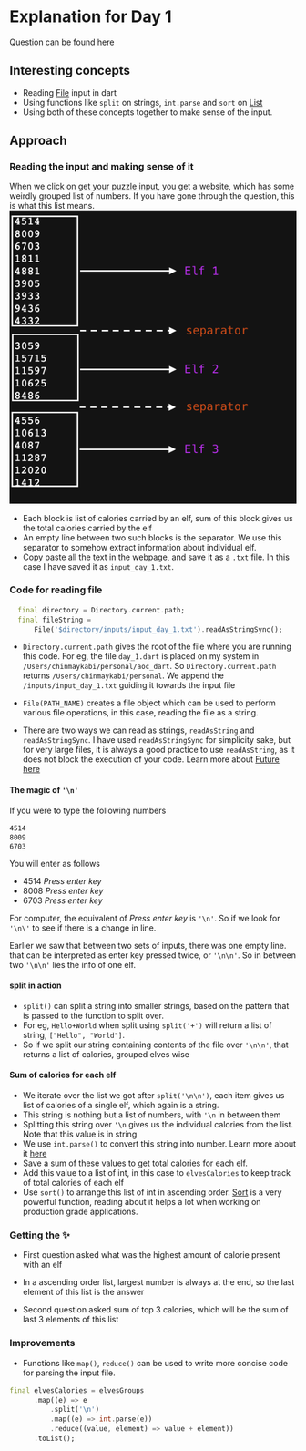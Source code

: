 # Explanation for Day 1

Question can be found [here](https://adventofcode.com/2022/day/1)

## Interesting concepts

- Reading [File](https://api.dart.dev/stable/2.18.5/dart-io/File-class.html) input in dart
- Using functions like `split` on strings, `int.parse` and `sort` on [List](https://api.dart.dev/stable/2.18.5/dart-core/List-class.html)
- Using both of these concepts together to make sense of the input.

## Approach

### Reading the input and making sense of it

When we click on [get your puzzle input](https://adventofcode.com/2022/day/1/input), you get a website, which has some weirdly grouped list of numbers. If you have gone through the question, this is what this list means.
![Breakdown of input text](input.png)

- Each block is list of calories carried by an elf, sum of this block gives us the total calories carried by the elf
- An empty line between two such blocks is the separator. We use this separator to somehow extract information about individual elf.
- Copy paste all the text in the webpage, and save it as a `.txt` file. In this
  case I have saved it as `input_day_1.txt`.

### Code for reading file

```dart
  final directory = Directory.current.path;
  final fileString =
      File('$directory/inputs/input_day_1.txt').readAsStringSync();
```

- `Directory.current.path` gives the root of the file where you are running this code. For eg, the file `day_1.dart` is placed on my system in `/Users/chinmaykabi/personal/aoc_dart`. So `Directory.current.path` returns `/Users/chinmaykabi/personal`. We append the `/inputs/input_day_1.txt` guiding it towards the input file

- `File(PATH_NAME)` creates a file object which can be used to perform various file operations, in this case, reading the file as a string.
- There are two ways we can read as strings, `readAsString` and `readAsStringSync`. I have used `readAsStringSync` for simplicity sake, but for very large files, it is always a good practice to use `readAsString`, as it does not block the execution of your code. Learn more about [Future here](https://dart.dev/codelabs/async-await)

#### The magic of `'\n'`

If you were to type the following numbers

```
4514
8009
6703
```

You will enter as follows

- 4514 _Press enter key_
- 8008 _Press enter key_
- 6703 _Press enter key_

For computer, the equivalent of _Press enter key_ is `'\n'`. So if we look for `'\n\'` to see if there is a change in line.

Earlier we saw that between two sets of inputs, there was one empty line. that can be interpreted as enter key pressed twice, or `'\n\n'`. So in between two `'\n\n'` lies the info of one elf.

#### split in action

- `split()` can split a string into smaller strings, based on the pattern that is passed to the function to split over.
- For eg, `Hello+World` when split using `split('+')` will return a list of string, `["Hello", "World"]`.
- So if we split our string containing contents of the file over `'\n\n'`, that returns a list of calories, grouped elves wise

#### Sum of calories for each elf

- We iterate over the list we got after `split('\n\n')`, each item gives us list of calories of a single elf, which again is a string.
- This string is nothing but a list of numbers, with `'\n` in between them
- Splitting this string over `'\n` gives us the individual calories from the list. Note that this value is in string
- We use `int.parse()` to convert this string into number. Learn more about it [here](https://api.flutter.dev/flutter/dart-core/int/parse.html)
- Save a sum of these values to get total calories for each elf.
- Add this value to a list of int, in this case to `elvesCalories` to keep track of total calories of each elf
- Use `sort()` to arrange this list of int in ascending order. [Sort](https://api.flutter.dev/flutter/dart-core/List/sort.html) is a very powerful function, reading about it helps a lot when working on production grade applications.

### Getting the ✨

- First question asked what was the highest amount of calorie present with an elf
- In a ascending order list, largest number is always at the end, so the last element of this list is the answer

- Second question asked sum of top 3 calories, which will be the sum of last 3 elements of this list

### Improvements

- Functions like `map()`, `reduce()` can be used to write more concise code for parsing the input file.

```dart
final elvesCalories = elvesGroups
      .map((e) => e
          .split('\n')
          .map((e) => int.parse(e))
          .reduce((value, element) => value + element))
      .toList();
```
